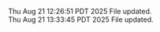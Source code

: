 Thu Aug 21 12:26:51 PDT 2025
File updated. <br />
Thu Aug 21 13:33:45 PDT 2025
File updated. <br />
